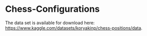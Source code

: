 # Chess-Configurations

The data set is available for download here: https://www.kaggle.com/datasets/koryakinp/chess-positions/data.
